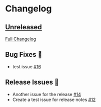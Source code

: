 # Changelog

## [Unreleased](https://github.com/ankitgit/dev-test-new-test/tree/HEAD)

[Full Changelog](https://github.com/ankitgit/dev-test-new-test/compare/v0.0.1...HEAD)

## Bug Fixes 🐛

- test issue [\#16](https://github.com/ankitgit/dev-test-new-test/issues/16)

## Release Issues 🎊

- Another issue for the release [\#14](https://github.com/ankitgit/dev-test-new-test/issues/14)
- Create a test issue for release notes [\#12](https://github.com/ankitgit/dev-test-new-test/issues/12)



